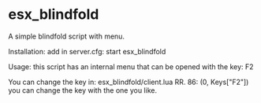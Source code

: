 # esx_blindfold
A simple blindfold script with menu.

Installation:
  add in server.cfg: start esx_blindfold
  
 Usage: 
  this script has an internal menu that can be opened with the key: F2
  
  You can change the key in: esx_blindfold/client.lua
        RR. 86: (0, Keys["F2"]) you can change the key with the one you like.
       

